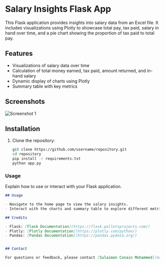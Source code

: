 # Salary Insights Flask App

This Flask application provides insights into salary data from an Excel file. It includes visualizations using Plotly to showcase total pay, tax paid, salary in hand over time, and a pie chart showing the proportion of tax paid to total pay.

## Features

- Visualizations of salary data over time
- Calculation of total money earned, tax paid, amount returned, and in-hand salary
- Dynamic display of charts using Plotly
- Summary table with key metrics

## Screenshots

![Screenshot 1](![image](https://github.com/SulaimanConain/payslips/assets/88006688/50f74e31-d976-4822-af4d-9e12b16b3486))


## Installation

1. Clone the repository:
   ```bash
   git clone https://github.com/username/repository.git
   cd repository
   pip install -r requirements.txt
   python app.py

###  Usage

Explain how to use or interact with your Flask application.

```markdown
## Usage

- Navigate to the home page to view the salary insights.
- Interact with the charts and summary table to explore different metrics.

## Credits

- Flask: [Flask Documentation](https://flask.palletsprojects.com/)
- Plotly: [Plotly Documentation](https://plotly.com/python/)
- Pandas: [Pandas Documentation](https://pandas.pydata.org/)


## Contact

For questions or feedback, please contact [Sulaiman Conain Mohammed](mailto:mohammedsulaimanconain@gmail.com).
